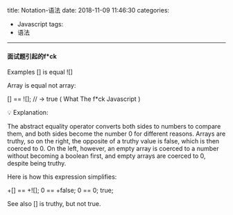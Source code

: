 title: Notation-语法
date: 2018-11-09 11:46:30
categories:
- Javascript
tags:
- 语法
---

#### 面试题引起的f\*ck
 Examples
[] is equal ![]

Array is equal not array:

[] == ![]; // -> true ( What The f\*ck Javascript )

💡 Explanation:

The abstract equality operator converts both sides to numbers to compare them, and both sides become the number 0 for different reasons. Arrays are truthy, so on the right, the opposite of a truthy value is false, which is then coerced to 0. On the left, however, an empty array is coerced to a number without becoming a boolean first, and empty arrays are coerced to 0, despite being truthy.

Here is how this expression simplifies:

+[] == +![];
0 == +false;
0 == 0;
true;

See also [] is truthy, but not true.
<!-- more -->
